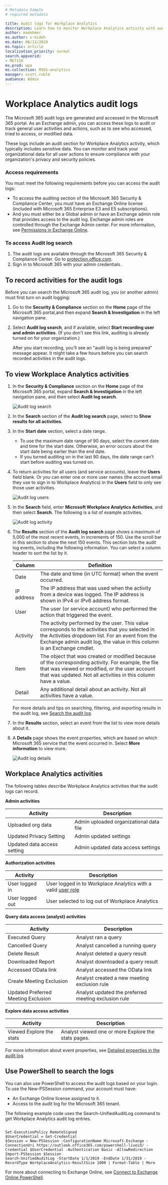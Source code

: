 ```yaml
---
# Metadata Sample
# required metadata

title: Audit logs for Workplace Analytics  
description: Learn how to monitor Workplace Analytics activity with audit logs
author: madehmer
ms.author: v-mideh
ms.date: 06/13/2019
ms.topic: article
localization_priority: normal 
search.appverid:
- MET150
ms.prod: wpa
ms.collection: M365-analytics
manager: scott.ruble
audience: Admin
---
```


# Workplace Analytics audit logs

The Microsoft 365 audit logs are generated and accessed in the Microsoft 365 portal. As an Exchange admin, you can access these logs to audit or track general user activities and actions, such as to see who accessed, tried to access, or modified data.

These logs include an audit section for Workplace Analytics activity, which typically includes sensitive data. You can monitor and track your organizational data for all user actions to ensure compliance with your organization's privacy and security policies.

### Access requirements

You must meet the following requirements before you can access the audit logs:

* To access the auditing section of the Microsoft 365 Security & Compliance Center, you must have an Exchange Online license (included with Microsoft 365 Enterprise E3 and E5 subscriptions).
* And you must either be a Global admin or have an Exchange admin role that provides access to the audit log. Exchange admin roles are controlled through the Exchange Admin center. For more information, see [Permissions in Exchange Online](/exchange/permissions-exo/permissions-exo).

### To access Audit log search

1. The audit logs are available through the Microsoft 365 Security & Compliance Center. Go to [protection.office.com](https://protection.office.com).
2. Sign in to Microsoft 365 with your admin credentials.

## To record activities for the audit logs

Before you can search the Microsoft 365 audit log, you (or another admin) must first turn on audit logging:

1. Go to the **Security & Compliance** section on the **Home** page of the Microsoft 365 portal,and then expand **Search & Investigation** in the left navigation pane.
2. Select **Audit log search**, and if available, select **Start recording user and admin activities**. (If you don't see this link, auditing is already turned on for your organization.)

   After you start recording, you'll see an "audit log is being prepared" message appear. It might take a few hours before you can search recorded activities in the audit logs.

## To view Workplace Analytics activities

1. In the **Security & Compliance** section on the **Home** page of the Microsoft 365 portal, expand **Search & Investigation** in the left navigation pane, and then select **Audit log search**.

    ![Audit log search](../Images/WpA/privacy/audit-search.png)

2. In the **Search** section of the **Audit log search** page, select to **Show results for all activities**.
3. In the **Start date** section, select a date range. 
   * To use the maximum date range of 90 days, select the current date and time for the start date. Otherwise, an error occurs about the start date being earlier than the end date. 
   * If you turned auditing on in the last 90 days, the date range can't start before auditing was turned on.
4. To return activities for all users (and service accounts), leave the **Users** field blank. Or you can enter one or more user names (the account email they use to sign in to Workplace Analytics) in the **Users** field to only see those user activities.

    ![Audit log users](../Images/WpA/privacy/audit-users.png)

5. In the **Search** field, enter **Microsoft Workplace Analytics Activities**, and then select **Search**. The following is a list of example activities.

    ![Audit log activity](../Images/WpA/privacy/audit-activity.png)

6. The **Results** section of the **Audit log search** page shows a maximum of 5,000 of the most recent events, in increments of 150. Use the scroll bar in this section to show the next 150 events. This section lists the audit log events, including the following information. You can select a column header to sort the list by it.

   Column|Definition
   ------|-----------
   Date |The date and time (in UTC format) when the event occurred.
   IP address |The IP address that was used when the activity from a device was logged. The IP address is shown in IPv4 or IPv6 address format.
   User |The user (or service account) who performed the action that triggered the event.
   Activity |The activity performed by the user. This value corresponds to the activities that you selected in the Activities dropdown list. For an event from the Exchange admin audit log, the value in this column is an Exchange cmdlet.
   Item |The object that was created or modified because of the corresponding activity. For example, the file that was viewed or modified, or the user account that was updated. Not all activities in this column have a value.
   Detail |Any additional detail about an activity. Not all activities have a value.

   For more details and tips on searching, filtering, and exporting results in the audit log, see [Search the audit log](/office365/securitycompliance/search-the-audit-log-in-security-and-compliance).

7. In the **Results** section, select an event from the list to view more details about it.
8. A **Details** page shows the event properties, which are based on which Microsoft 365 service that the event occurred in. Select **More information** to view more.

    ![Audit log details](../Images/WpA/privacy/audit-details.png)

## Workplace Analytics activities

The following tables describe Workplace Analytics activities that the audit logs can record.

**Admin activities**

Activity |Description
-----|-----------
Uploaded org data |Admin uploaded organizational data file
Updated Privacy Setting |Admin updated settings
Updated data access setting |Admin updated data access settings

**Authorization activities**

Activity |Description
-----|-----------
User logged in |User logged in to Workplace Analytics with a valid [user role](../use/user-roles.md)
User logged out |User selected to log out of Workplace Analytics

**Query data access (analyst) activities**

Activity |Description
-----|-----------
Executed Query |Analyst ran a query
Cancelled Query |Analyst cancelled a running query
Delete Result |Analyst deleted a query result
Downloaded Report |Analyst downloaded a query result
Accessed OData link |Analyst accessed the OData link
Create Meeting Exclusion |Analyst created a new meeting exclusion rule
Updated Preferred Meeting Exclusion |Analyst updated the preferred meeting exclusion rule

**Explore data access activities**

Activity |Description
-----|-----------
Viewed Explore the stats |Analyst viewed one or more Explore the stats pages.

For more information about event properties, see [Detailed properties in the audit log](/office365/securitycompliance/detailed-properties-in-the-office-365-audit-log).

## Use PowerShell to search the logs

You can also use PowerShell to access the audit logs based on your login. To use the New-PSSession command, your account must have:

* An Exchange Online license assigned to it.
* Access to the audit log for the Microsoft 365 tenant.

The following example code uses the Search-UnifiedAuditLog command to get Workplace Analytics audit log entries.

```

Set-ExecutionPolicy RemoteSigned
$UserCredential = Get-Credential
$Session = New-PSSession -ConfigurationName Microsoft.Exchange -ConnectionUri https://outlook.office365.com/powershell-liveid/ -Credential $UserCredential -Authentication Basic -AllowRedirection
Import-PSSession $Session
Search-UnifiedAuditLog -StartDate 1/1/2019 -EndDate 1/31/2019 -RecordType WorkplaceAnalytics-ResultSize 1000 | Format-Table | More

```

For more about connecting to Exchange Online, see [Connect to Exchange Online PowerShell](/powershell/exchange/exchange-online/connect-to-exchange-online-powershell/connect-to-exchange-online-powershell).